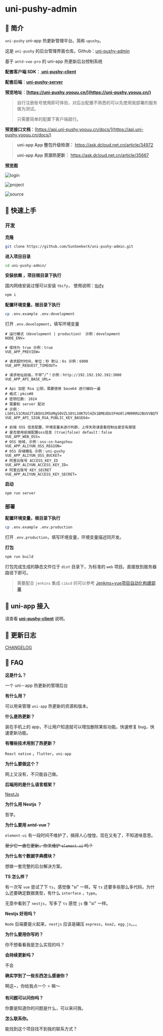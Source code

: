 # uni-pushy-admin

## 📌 简介

`uni-pushy` uni-app 热更新管理平台。简称  `upushy`。

这是  `uni-pushy`  的后台管理界面仓库。Github：[uni-pushy-admin](https://github.com/SunSeekerX/uni-pushy-admin)

基于  `antd-vue-pro`  的 uni-app 热更新后台控制系统

**配套客户端 SDK**：**[ uni-pushy-client](https://github.com/SunSeekerX/uni-pushy-client)**

**配套后端**：**[uni-pushy-server](https://github.com/SunSeekerX/uni-pushy-server)**

**预览地址**：**[https://uni-pushy.yoouu.cn/](https://uni-pushy.yoouu.cn/)**

> 自行注册账号使用即可体验，对后台配置不熟悉的可以先使用我部署的服务做为测试。
>
> 只需要简单的配置下客户端就行。

**预览接口文档**：[https://api.uni-pushy.yoouu.cn/docs/](https://api.uni-pushy.yoouu.cn/docs/)

> **uni-app App 整包升级检测：** https://ask.dcloud.net.cn/article/34972
>
> **uni-app App 资源热更新：** https://ask.dcloud.net.cn/article/35667

**预览图**

![login](assets/login.png)

![project](assets/project.png)

![source](assets/source.png)

## 📌 快速上手

### 开发

**克隆**

```bash
git clone https://github.com/SunSeekerX/uni-pushy-admin.git
```

**进入项目目录**

```bash
cd uni-pushy-admin/
```

**安装依赖 ，项目根目录下执行**

国内网络安装过慢可以安装 `tbify`， 使用说明：[tbify](https://sunseekerx.yoouu.cn/front-end/npm/#📂-tbify)

```bash
npm i
```

**配置环境变量，根目录下执行**

```bash
cp .env.example .env.development
```

打开 `.env.development`，填写环境变量

```shell
# 运行模式（development | production） 示例：development
NODE_ENV=

# 保持为 true 示例：true
VUE_APP_PREVIEW=

# 请求超时时间，单位：秒 默认：6s 示例：6000
VUE_APP_REQUEST_TIMEOUT=

# 请求地址前缀，不带“/”！示例：http://192.192.192.192:3000
VUE_APP_API_BASE_URL=

# Api 加密 Rsa 公钥，需要使用 base64 进行编码一遍
# 格式：pkcs#8
# 密钥位数: 1024
# 需要和 server 配对
# 示例：LS0tLS1CRUdJTiBQVUJMSUMgS0VZLS0tLS0KTUlHZk1BMEdDU3FHU0liM0RRRUJBUVVBQTRHTkFEQ0JpUUtCZ1FESllNSVBEYWs0aWs3UU1STWJlOXlzeTBHaQp6TEVGMDRBMkFycGZuZTVHcEYvUEwxd3JYNmFyYW10eVMwSFc5c01VajZYV2hickZXNWFnaWNYSlZpQk1TbnFRCmJqNnpFQlFJTkdRVXllZGlWdkhHMWdNVStobEpURW9ZeHVpTG9RbHgrUmFkc1BZbmo5aGJuV3pVT0RlN1MwcEsKY3JxRXRpVkRYb3FZZEV1VUx3SURBUUFCCi0tLS0tRU5EIFBVQkxJQyBLRVktLS0tLQo=
VUE_APP_API_SIGN_RSA_PUBLIC_KEY_BASE64=

# 前端 OSS 信息配置，环境变量未进行判断，上传失败请查看控制台是否有报错
# 是否使用前端配置oss信息 (true|false) default：false
VUE_APP_WEB_OSS=
# OSS 地域，示例：oss-cn-hangzhou
VUE_APP_ALIYUN_OSS_REGION=
# OSS 存储桶名 示例：uni-pushy
VUE_APP_ALIYUN_OSS_BUCKET=
# 阿里云账号 ACCESS_KEY_ID
VUE_APP_ALIYUN_ACCESS_KEY_ID=
# 阿里云账号 KEY_SECRET
VUE_APP_ALIYUN_ACCESS_KEY_SECRET=
```

**启动**

```bash
npm run server
```

### 部署

**配置环境变量，根目录下执行**

```bash
cp .env.example .env.production
```

打开 `.env.production`，填写环境变量，环境变量描述同开发。

**打包**

```bash
npm run build
```

打包完成生成的静态文件位于 `dist` 目录下，为标准的 `web` 项目。直接放到服务器路径下即可。

> 需要配合 `jenkins` 集成 `ci&cd` 的可以参考 [Jenkins+vue项目自动化构建部署](https://juejin.cn/post/6844904148291289095)

## 📌 uni-app 接入

请查看 **[ uni-pushy-client](https://github.com/SunSeekerX/uni-pushy-client)** 说明。

## 📌 更新日志

[CHANGELOG](./CHANGELOG.md)

## 📌 FAQ

**这是什么？**

一个 uni－app 热更新的管理后台

**有什么用？**

可以用来管理 `uni-app` 热更新的资源和版本。

**什么是热更新？**

装在手机上的 app，不让用户知道就可以增加删除某些功能。快速修复 bug，快速更新功能。

**有哪些技术用到了热更新？**

`React native` ，`flutter`，`uni-app`

**为什么要做这个？**

网上又没有，不只能自己做。

**后端用的是什么语言框架？**

[NestJs](https://nestjs.com/)

**为什么用 Nestjs ？**

哲学。

**为什么要用 antd-vue？**

`element-ui` 有一段时间不维护了，搞得人心惶惶，现在又有了，不知道啥意思。

~~至少它一直在更新，你来维护 `element-ui` 吗？~~

**为什么有个数据字典模块？**

想做一套完整的后台解决方案。

**TS 怎么样？**

有一次写 `vue` 尝试了下 `ts`，感觉像 "si" 一样。写 `ts` 还要多些那么多代码，为什么还要确定数据类型，有什么 `interface` ，`type`。

无意中看到了 `nestjs`，写多了 `ts` 感觉 `js` 像 "si" 一样。

**Nestjs 好用吗？**

`Node` 后端要是火起来，`nestjs` 应该是碾压 `express`，`koa2`，`egg.js`。。。

**为什么要用你写的？**

你不想看看我是怎么实现的吗？

**会持续更新吗？**

不会

**确实学到了一些东西怎么感谢你？**

啊这~，你给我点一个 ⭐ 嘛～

**有问题可以问你吗？**

你要是知道你的问题是什么，可以来问我。

**怎么联系你。**

能找到这个项目找不到我的联系方式？
